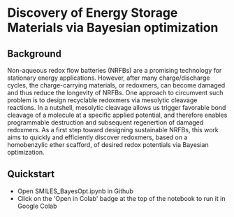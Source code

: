 # Discovery of Energy Storage Materials via Bayesian optimization
## Background
Non-aqueous redox flow batteries (NRFBs) are a promising technology for stationary energy applications. However, after many charge/discharge cycles, the charge-carrying materials, or redoxmers, can become damaged and thus reduce the longevity of NRFBs. One approach to circumvent such problem is to design recyclable redoxmers via mesolytic cleavage reactions. In a nutshell, mesolytic cleavage allows us trigger favorable bond cleavage of a molecule at a specific applied potential, and therefore enables programmable destruction and subsequent regenertion of damaged redoxmers. As a first step toward designing sustainable NRFBs, this work aims to quickly and efficiently discover redoxmers, based on a homobenzylic ether scafford, of desired redox potentials via Bayesian optimization.
## Quickstart
- Open SMILES_BayesOpt.ipynb in Github
- Click on the 'Open in Colab' badge at the top of the notebook to run it in Google Colab
